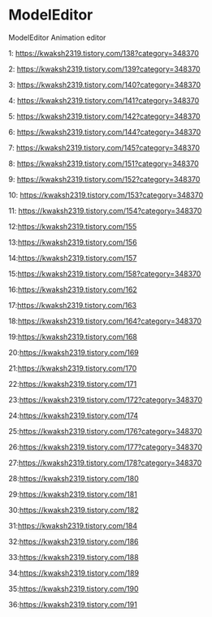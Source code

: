 # ModelEditor
ModelEditor
Animation editor

1: https://kwaksh2319.tistory.com/138?category=348370

2: https://kwaksh2319.tistory.com/139?category=348370

3: https://kwaksh2319.tistory.com/140?category=348370

4: https://kwaksh2319.tistory.com/141?category=348370

5: https://kwaksh2319.tistory.com/142?category=348370

6: https://kwaksh2319.tistory.com/144?category=348370

7: https://kwaksh2319.tistory.com/145?category=348370

8: https://kwaksh2319.tistory.com/151?category=348370

9: https://kwaksh2319.tistory.com/152?category=348370

10: https://kwaksh2319.tistory.com/153?category=348370

11: https://kwaksh2319.tistory.com/154?category=348370

12:https://kwaksh2319.tistory.com/155

13:https://kwaksh2319.tistory.com/156

14:https://kwaksh2319.tistory.com/157

15:https://kwaksh2319.tistory.com/158?category=348370

16:https://kwaksh2319.tistory.com/162

17:https://kwaksh2319.tistory.com/163

18:https://kwaksh2319.tistory.com/164?category=348370

19:https://kwaksh2319.tistory.com/168

20:https://kwaksh2319.tistory.com/169

21:https://kwaksh2319.tistory.com/170

22:https://kwaksh2319.tistory.com/171

23:https://kwaksh2319.tistory.com/172?category=348370

24:https://kwaksh2319.tistory.com/174

25:https://kwaksh2319.tistory.com/176?category=348370

26:https://kwaksh2319.tistory.com/177?category=348370

27:https://kwaksh2319.tistory.com/178?category=348370

28:https://kwaksh2319.tistory.com/180

29:https://kwaksh2319.tistory.com/181

30:https://kwaksh2319.tistory.com/182

31:https://kwaksh2319.tistory.com/184

32:https://kwaksh2319.tistory.com/186

33:https://kwaksh2319.tistory.com/188

34:https://kwaksh2319.tistory.com/189

35:https://kwaksh2319.tistory.com/190

36:https://kwaksh2319.tistory.com/191
